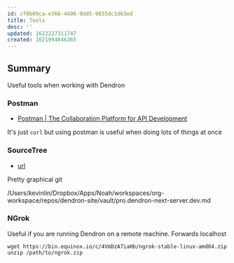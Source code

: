 ```yaml
---
id: cf0b09ca-e366-4406-9dd5-9035dc1d63ed
title: Tools
desc: ''
updated: 1622227311747
created: 1621994646365
---
```



## Summary

Useful tools when working with Dendron

### Postman

- [Postman | The Collaboration Platform for API Development](https://www.postman.com/)

It's just `curl` but using postman is useful when doing lots of things at once


### SourceTree
- [url](https://www.sourcetreeapp.com/)

Pretty graphical git 

/Users/kevinlin/Dropbox/Apps/Noah/workspaces/org-workspace/repos/dendron-site/vault/pro.dendron-next-server.dev.md

### NGrok

Useful if you are running Dendron on a remote machine. Forwards localhost

```
wget https://bin.equinox.io/c/4VmDzA7iaHb/ngrok-stable-linux-amd64.zip
unzip /path/to/ngrok.zip
```
